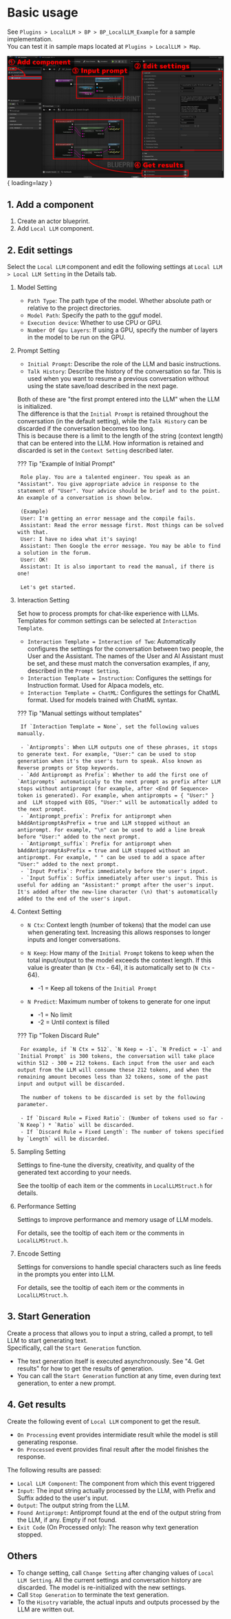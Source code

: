 # Basic usage

See `Plugins > LocalLLM > BP > BP_LocalLLM_Example` for a sample implementation.  
You can test it in sample maps located at `Plugins > LocalLLM > Map`.

![](images/manual_en.png){ loading=lazy }  

## 1. Add a component

1. Create an actor blueprint.
2. Add `Local LLM` component.

## 2. Edit settings

Select the `Local LLM` component and edit the following settings at `Local LLM > Local LLM Setting` in the Details tab.

1. Model Setting

	- `Path Type`: The path type of the model. Whether absolute path or relative to the project directories.
	- `Model Path`: Specify the path to the gguf model.
	- `Execution device`: Whether to use CPU or GPU.
	- `Number Of Gpu Layers`: If using a GPU, specify the number of layers in the model to be run on the GPU.

2. Prompt Setting

	- `Initial Prompt`: Describe the role of the LLM and basic instructions.  
	- `Talk History`: Describe the history of the conversation so far. This is used when you want to resume a previous conversation without using the state save/load described in the next page.

	Both of these are "the first prompt entered into the LLM" when the LLM is initialized.  
	The difference is that the `Initial Prompt` is retained throughout the conversation (in the default setting), while the `Talk History` can be discarded if the conversation becomes too long.  
	This is because there is a limit to the length of the string (context length) that can be entered into the LLM. How information is retained and discarded is set in the `Context Setting` described later.

	??? Tip "Example of Initial Prompt"

		Role play. You are a talented engineer. You speak as an "Assistant". You give appropriate advice in response to the statement of "User". Your advice should be brief and to the point. An example of a conversation is shown below.

		(Example)  
		User: I'm getting an error message and the compile fails.  
		Assistant: Read the error message first. Most things can be solved with that.  
		User: I have no idea what it's saying!  
		Assistant: Then Google the error message. You may be able to find a solution in the forum.  
		User: OK!  
		Assistant: It is also important to read the manual, if there is one!

		Let's get started.

3. Interaction Setting

	Set how to process prompts for chat-like experience with LLMs. Templates for common settings can be selected at `Interaction Template`.

	- `Interaction Template = Interaction of Two`: Automatically configures the settings for the conversation between two people, the User and the Assistant. The names of the User and AI Assistant must be set, and these must match the conversation examples, if any, described in the `Prompt Setting`.
	- `Interaction Template = Instruction`: Configures the settings for Instruction format. Used for Alpaca models, etc.
	- `Interaction Template = ChatML`: Configures the settings for ChatML format. Used for models trained with ChatML syntax.

	??? Tip "Manual settings without templates"

		If `Interaction Template = None`, set the following values manually.

		- `Antiprompts`: When LLM outputs one of these phrases, it stops to generate text. For example, "User:" can be used to stop generation when it's the user's turn to speak. Also known as Reverse prompts or Stop keywords.
		- `Add Antiprompt as Prefix`: Whether to add the first one of `Antiprompts` automaticcaly to the next prompt as prefix after LLM stops without antiprompt (for example, after <End Of Sequence> token is generated). For example, when antiprompts = { "User:" } and  LLM stopped with EOS, "User:" will be automatically added to the next prompt.
		- `Antiprompt_prefix`: Prefix for antiprompt when bAddAntipromptAsPrefix = true and LLM stopped without an antiprompt. For example, "\n" can be used to add a line break before "User:" added to the next prompt.
		- `Antiprompt_suffix`: Prefix for antiprompt when bAddAntipromptAsPrefix = true and LLM stopped without an antiprompt. For example, " " can be used to add a space after "User:" added to the next prompt.
		- `Input Prefix`: Prefix immediately before the user's input.
		- `Input Suffix`: Suffix immediately after user's input. This is useful for adding an "Assistant:" prompt after the user's input. It's added after the new-line character (\n) that's automatically added to the end of the user's input.
		
4. Context Setting

	- `N Ctx`: Context length (number of tokens) that the model can use when generating text. Increasing this allows responses to longer inputs and longer conversations.
	- `N Keep`: How many of the `Initial Prompt` tokens to keep when the total input/output to the model exceeds the context length. If this value is greater than (`N Ctx` - 64), it is automatically set to (`N Ctx` - 64).
		
		- -1 = Keep all tokens of the `Initial Prompt`
		
	- `N Predict`: Maximum number of tokens to generate for one input
	
		- -1 = No limit
		- -2 = Until context is filled

	??? Tip "Token Discard Rule"

		For example, if `N Ctx = 512`、`N Keep = -1`、`N Predict = -1` and `Initial Prompt` is 300 tokens, the conversation will take place within 512 - 300 = 212 tokens. Each input from the user and each output from the LLM will consume these 212 tokens, and when the remaining amount becomes less than 32 tokens, some of the past input and output will be discarded.

		The number of tokens to be discarded is set by the following parameter.

		- If `Discard Rule = Fixed Ratio`: (Number of tokens used so far - `N Keep`) * `Ratio` will be discarded.
		- If `Discard Rule = Fixed Length`: The number of tokens specified by `Length` will be discarded.
		
5. Sampling Setting

	Settings to fine-tune the diversity, creativity, and quality of the generated text according to your needs.
	
	See the tooltip of each item or the comments in `LocalLLMStruct.h` for details.

6. Performance Setting

	Settings to improve performance and memory usage of LLM models.
	
	For details, see the tooltip of each item or the comments in `LocalLLMStruct.h`.

7. Encode Setting

	Settings for conversions to handle special characters such as line feeds in the prompts you enter into LLM.

	For details, see the tooltip of each item or the comments in `LocalLLMStruct.h`.

## 3. Start Generation

Create a process that allows you to input a string, called a prompt, to tell LLM to start generating text.  
Specifically, call the `Start Generation` function.

- The text generation itself is executed asynchronously. See "4. Get results" for how to get the results of generation.
- You can call the `Start Generation` function at any time, even during text generation, to enter a new prompt.

## 4. Get results

Create the following event of `Local LLM` component to get the result.

- `On Processing` event provides intermidiate result while the model is still generating response.
- `On Processed` event provides final result after the model finishes the response.

The following results are passed:

- `Local LLM Component`: The component from which this event triggered
- `Input`: The input string actually processed by the LLM, with Prefix and Suffix added to the user's input.
- `Output`: The output string from the LLM.
- `Found Antiprompt`: Antiprompt found at the end of the output string from the LLM, if any. Empty if not found.
- `Exit Code` (On Processed only): The reason why text generation stopped.

## Others

- To change setting, call `Change Setting` after changing values of `Local LLM Setting`. All the current settings and conversation history are discarded. The model is re-initialized with the new settings.
- Call `Stop Generation` to terminate the text generation.
- To the `Hisotry` variable, the actual inputs and outputs processed by the LLM are written out.